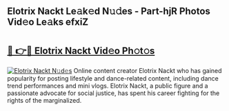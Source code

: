 ## Elotrix Nackt Le𝚊k𝚎d N𝚞𝚍es - Part-hjR Photos Vid𝚎o Le𝚊ks efxiZ

# <h2><a href="http://fb5wde.evod.top/?m=Elotrix+Nackt">🔗 👉🔴 Elotrix Nackt Vid𝚎o Ph𝚘t𝚘s</a></h2>

[![Elotrix Nackt N𝚞d𝚎s](https://i.imgur.com/8V9OHl7.gif)](http://fb5wde.evod.top/?m=Elotrix+Nackt)
Online content creator Elotrix Nackt who has gained popularity for posting lifestyle and dance-related content, including dance trend performances and mini vlogs. Elotrix Nackt, a public figure and a passionate advocate for social justice, has spent his career fighting for the rights of the marginalized. 
